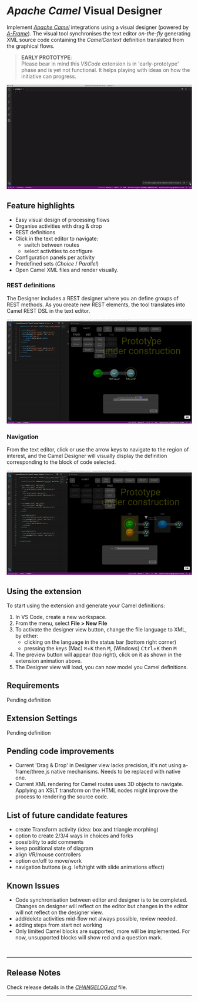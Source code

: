 # *Apache Camel* Visual Designer

Implement [*Apache Camel*](https://camel.apache.org/) integrations using a visual designer (powered by [*A-Frame*](https://aframe.io)). The visual tool synchronises the text editor *on-the-fly* generating XML source code containing the *CamelContext* definition translated from the graphical flows.

> **EARLY PROTOTYPE**: \
Please bear in mind this *VSCode* extension is in 'early-prototype' phase and is yet not functional. It helps playing with ideas on how the initiative can progress.

![Overview](docs/images/readme/vs-extension.gif)


## Feature highlights

* Easy visual design of processing flows
* Organise activities with drag & drop
* REST definitions
* Click in the text editor to navigate:
  - switch between routes
  - select activities to configure
* Configuration panels per activity
* Predefined sets (*Choice* / *Parallel*)
* Open Camel XML files and render visually.

### REST definitions

The Designer includes a REST designer where you an define groups of REST methods. As you create new REST elements, the tool translates into Camel REST DSL in the text editor.

![REST](docs/images/readme/vs-extension-rest.gif)

### Navigation

From the text editor, click or use the arrow keys to navigate to the region of interest, and the Camel Designer will visually display the definition corresponding to the block of code selected.

![Navigation](docs/images/readme/vs-extension-navigation.gif)


## Using the extension

To start using the extension and generate your Camel definitions:

1. In VS Code, create a new workspace.
2. From the menu, select **File > New File**
3. To activate the designer view button, change the file language to XML, by either:
    - clicking on the language in the status bar (bottom right corner)
    - pressing the keys (Mac) <kbd>⌘</kbd>+<kbd>K</kbd> then <kbd>M</kbd>, (Windows) <kbd>Ctrl</kbd>+<kbd>K</kbd> then <kbd>M</kbd>
4. The preview button will appear (top right), click on it as shown in the extension animation above.
5. The Designer view will load, you can now model you Camel definitions.

## Requirements

  Pending definition

## Extension Settings

  Pending definition


## Pending code improvements

- Current 'Drag & Drop' in Designer view lacks precision, it's not using a-frame/three.js native mechanisms.
  Needs to be replaced with native one.
- Current XML rendering for Camel routes uses 3D objects to navigate.
  Applying an XSLT transform on the HTML nodes might improve the process to rendering the source code. 

## List of future candidate features

- create Transform activity (idea: box and triangle morphing)
- option to create 2/3/4 ways in choices and forks
- possibility to add comments
- keep positional state of diagram
- align VR/mouse controllers
- option on/off to move/work
- navigation buttons (e.g. left/right with slide animations effect) 

## Known Issues

- Code synchronisation between editor and designer is to be completed. Changes on designer will reflect on the editor but changes in the editor will not reflect on the designer view.
- add/delete activities mid-flow not always possible, review needed.
- adding steps from start not working
- Only limited Camel blocks are supported, more will be implemented. For now, unsupported blocks will show red and a question mark. 

</br>

---

## Release Notes

Check release details in the [*CHANGELOG.md*](./CHANGELOG.md) file.



---

